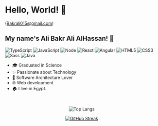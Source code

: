 # Hello, World! 👋

(Bakrali015@gmail.com)

## My name's Ali Bakr Ali AlHassan! 🤟
![TypeScript](https://img.shields.io/badge/TypeScript-000?style=for-the-badge&logo=typescript)
![JavaScript](https://img.shields.io/badge/JavaScript-000?style=for-the-badge&logo=javascript)
![Node](https://img.shields.io/badge/Node-000?style=for-the-badge&logo=node.js)
![React](https://img.shields.io/badge/React-000?style=for-the-badge&logo=react)
![Angular](https://img.shields.io/badge/Angular-000?style=for-the-badge&logo=angular&logoColor=C3002F)
![HTML5](https://img.shields.io/badge/HTML5-000?style=for-the-badge&logo=html5)
![CSS3](https://img.shields.io/badge/CSS3-000?style=for-the-badge&logo=css3&logoColor=264CE4)
![Sass](https://img.shields.io/badge/Sass-000?style=for-the-badge&logo=sass)
![Java](https://img.shields.io/badge/Java-000?style=for-the-badge&logo=openjdk)

- 🎓 Graduated in Science
- ✨ Passionate about Technology
- 👷 Software Architecture Lover
- 🌐 Web development
- 🏠 I live in Egypt.

</br>

<div style="display: inline_block" align="center">

  ![Top Langs](https://github-readme-stats-git-masterrstaa-rickstaa.vercel.app/api/top-langs/?username=JuniorCundari&bg_color=1a1b27&border_color=bf91f3&title_color=70a5fd&text_color=38bdae)

  [![GitHub Streak](https://streak-stats.demolab.com/?user=JuniorCundari&theme=tokyonight&border=bf91f3&dates=FFF)](https://git.io/streak-stats)

</div>
